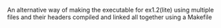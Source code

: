 An alternative way of making the executable for ex1.2(lite) using multiple files and their headers compiled and linked
all together using a Makefile
